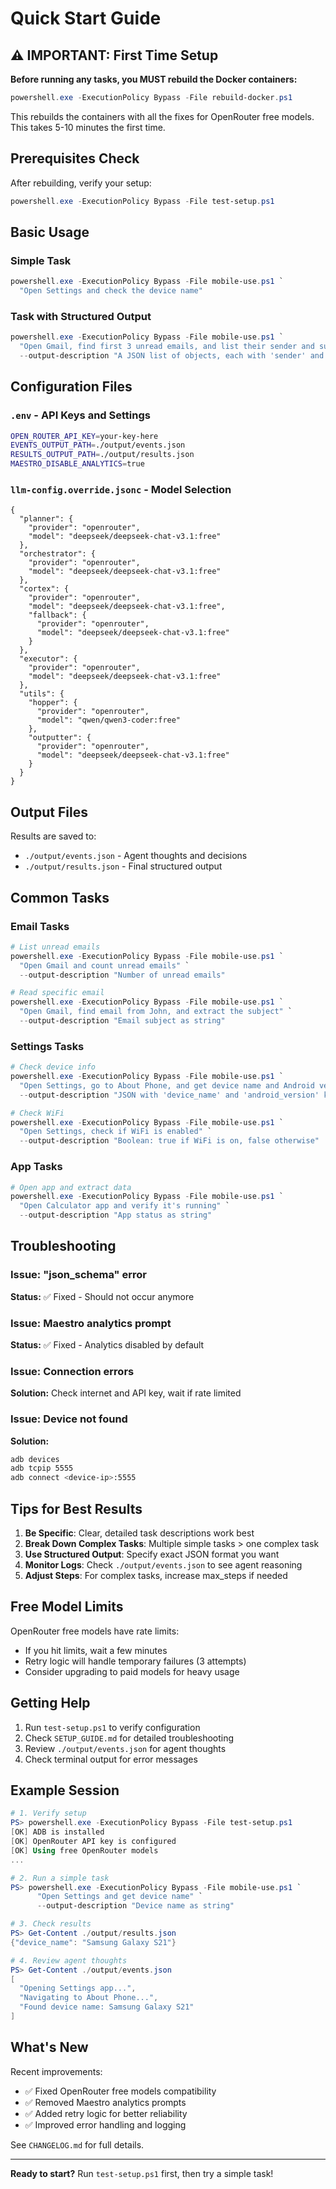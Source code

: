 # Quick Start Guide

## ⚠️ IMPORTANT: First Time Setup

**Before running any tasks, you MUST rebuild the Docker containers:**

```powershell
powershell.exe -ExecutionPolicy Bypass -File rebuild-docker.ps1
```

This rebuilds the containers with all the fixes for OpenRouter free models. This takes 5-10 minutes the first time.

## Prerequisites Check

After rebuilding, verify your setup:
```powershell
powershell.exe -ExecutionPolicy Bypass -File test-setup.ps1
```

## Basic Usage

### Simple Task
```powershell
powershell.exe -ExecutionPolicy Bypass -File mobile-use.ps1 `
  "Open Settings and check the device name"
```

### Task with Structured Output
```powershell
powershell.exe -ExecutionPolicy Bypass -File mobile-use.ps1 `
  "Open Gmail, find first 3 unread emails, and list their sender and subject line" `
  --output-description "A JSON list of objects, each with 'sender' and 'subject' keys"
```

## Configuration Files

### `.env` - API Keys and Settings
```bash
OPEN_ROUTER_API_KEY=your-key-here
EVENTS_OUTPUT_PATH=./output/events.json
RESULTS_OUTPUT_PATH=./output/results.json
MAESTRO_DISABLE_ANALYTICS=true
```

### `llm-config.override.jsonc` - Model Selection
```jsonc
{
  "planner": {
    "provider": "openrouter",
    "model": "deepseek/deepseek-chat-v3.1:free"
  },
  "orchestrator": {
    "provider": "openrouter",
    "model": "deepseek/deepseek-chat-v3.1:free"
  },
  "cortex": {
    "provider": "openrouter",
    "model": "deepseek/deepseek-chat-v3.1:free",
    "fallback": {
      "provider": "openrouter",
      "model": "deepseek/deepseek-chat-v3.1:free"
    }
  },
  "executor": {
    "provider": "openrouter",
    "model": "deepseek/deepseek-chat-v3.1:free"
  },
  "utils": {
    "hopper": {
      "provider": "openrouter",
      "model": "qwen/qwen3-coder:free"
    },
    "outputter": {
      "provider": "openrouter",
      "model": "deepseek/deepseek-chat-v3.1:free"
    }
  }
}
```

## Output Files

Results are saved to:
- `./output/events.json` - Agent thoughts and decisions
- `./output/results.json` - Final structured output

## Common Tasks

### Email Tasks
```powershell
# List unread emails
powershell.exe -ExecutionPolicy Bypass -File mobile-use.ps1 `
  "Open Gmail and count unread emails" `
  --output-description "Number of unread emails"

# Read specific email
powershell.exe -ExecutionPolicy Bypass -File mobile-use.ps1 `
  "Open Gmail, find email from John, and extract the subject" `
  --output-description "Email subject as string"
```

### Settings Tasks
```powershell
# Check device info
powershell.exe -ExecutionPolicy Bypass -File mobile-use.ps1 `
  "Open Settings, go to About Phone, and get device name and Android version" `
  --output-description "JSON with 'device_name' and 'android_version' keys"

# Check WiFi
powershell.exe -ExecutionPolicy Bypass -File mobile-use.ps1 `
  "Open Settings, check if WiFi is enabled" `
  --output-description "Boolean: true if WiFi is on, false otherwise"
```

### App Tasks
```powershell
# Open app and extract data
powershell.exe -ExecutionPolicy Bypass -File mobile-use.ps1 `
  "Open Calculator app and verify it's running" `
  --output-description "App status as string"
```

## Troubleshooting

### Issue: "json_schema" error
**Status:** ✅ Fixed - Should not occur anymore

### Issue: Maestro analytics prompt
**Status:** ✅ Fixed - Analytics disabled by default

### Issue: Connection errors
**Solution:** Check internet and API key, wait if rate limited

### Issue: Device not found
**Solution:**
```bash
adb devices
adb tcpip 5555
adb connect <device-ip>:5555
```

## Tips for Best Results

1. **Be Specific**: Clear, detailed task descriptions work best
2. **Break Down Complex Tasks**: Multiple simple tasks > one complex task
3. **Use Structured Output**: Specify exact JSON format you want
4. **Monitor Logs**: Check `./output/events.json` to see agent reasoning
5. **Adjust Steps**: For complex tasks, increase max_steps if needed

## Free Model Limits

OpenRouter free models have rate limits:
- If you hit limits, wait a few minutes
- Retry logic will handle temporary failures (3 attempts)
- Consider upgrading to paid models for heavy usage

## Getting Help

1. Run `test-setup.ps1` to verify configuration
2. Check `SETUP_GUIDE.md` for detailed troubleshooting
3. Review `./output/events.json` for agent thoughts
4. Check terminal output for error messages

## Example Session

```powershell
# 1. Verify setup
PS> powershell.exe -ExecutionPolicy Bypass -File test-setup.ps1
[OK] ADB is installed
[OK] OpenRouter API key is configured
[OK] Using free OpenRouter models
...

# 2. Run a simple task
PS> powershell.exe -ExecutionPolicy Bypass -File mobile-use.ps1 `
      "Open Settings and get device name" `
      --output-description "Device name as string"

# 3. Check results
PS> Get-Content ./output/results.json
{"device_name": "Samsung Galaxy S21"}

# 4. Review agent thoughts
PS> Get-Content ./output/events.json
[
  "Opening Settings app...",
  "Navigating to About Phone...",
  "Found device name: Samsung Galaxy S21"
]
```

## What's New

Recent improvements:
- ✅ Fixed OpenRouter free models compatibility
- ✅ Removed Maestro analytics prompts
- ✅ Added retry logic for better reliability
- ✅ Improved error handling and logging

See `CHANGELOG.md` for full details.

---

**Ready to start?** Run `test-setup.ps1` first, then try a simple task!

